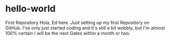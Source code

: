 # hello-world
First Repository
Hola, Ed here. Just setting up my first Repository on GitHub. I've only just started coding and it's still a bit wobbly, but I'm almost 100% certain I will be the next Gates within a month or two.

